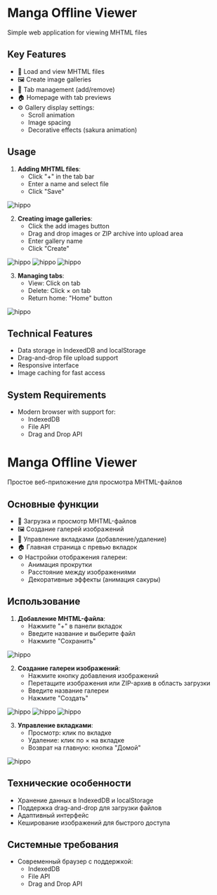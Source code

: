 # Manga Offline Viewer

Simple web application for viewing MHTML files

## Key Features

- 📂 Load and view MHTML files
- 🖼️ Create image galleries
- 📌 Tab management (add/remove)
- 🏠 Homepage with tab previews
- ⚙️ Gallery display settings:
  - Scroll animation
  - Image spacing
  - Decorative effects (sakura animation)

## Usage

1. **Adding MHTML files**:
   - Click "+" in the tab bar
   - Enter a name and select file
   - Click "Save"

![hippo](https://media0.giphy.com/media/v1.Y2lkPTc5MGI3NjExdnhwMWRheXUwZWhkNjhwN2x2MzMzNXN0czh3NzBzMTczMTBqN3lnZyZlcD12MV9pbnRlcm5hbF9naWZfYnlfaWQmY3Q9Zw/fcxxhZGqX8kJezP3rN/giphy.gif)

2. **Creating image galleries**:
   - Click the add images button
   - Drag and drop images or ZIP archive into upload area
   - Enter gallery name
   - Click "Create"

![hippo](https://media1.giphy.com/media/v1.Y2lkPTc5MGI3NjExdm1lY2tkazk2NTM4aWF3MnM0M2szeXpmcTMzZ2F0MWx6bWdlbzZteSZlcD12MV9pbnRlcm5hbF9naWZfYnlfaWQmY3Q9Zw/YxUcEHyY1GtbnEf8cN/giphy.gif)
![hippo](https://media2.giphy.com/media/v1.Y2lkPTc5MGI3NjExZ2d5b3I1bTRqMzdreXJ6OGNoOTUxeTR0cGh1cmV3MmYxM3F2cmE0eiZlcD12MV9pbnRlcm5hbF9naWZfYnlfaWQmY3Q9Zw/JqhInw9LRpcJZnvY0Y/giphy.gif)
![hippo](https://media1.giphy.com/media/v1.Y2lkPTc5MGI3NjExNnVzZG91OThjMDRrcTMxYWI3N3B0dmpwdTEzbWpiZGQ1ZmdqdWRvYiZlcD12MV9pbnRlcm5hbF9naWZfYnlfaWQmY3Q9Zw/GI4VUHN3zMFu8k3Fzb/giphy.gif)

3. **Managing tabs**:
   - View: Click on tab
   - Delete: Click × on tab
   - Return home: "Home" button
   
![hippo](https://media3.giphy.com/media/v1.Y2lkPTc5MGI3NjExYjBhemJzODkxYmJwejZlNjNzYmoyNWhjY20ydDRnMnZkbXNuc2QxYiZlcD12MV9pbnRlcm5hbF9naWZfYnlfaWQmY3Q9Zw/B7UsVvmirunqu9HSgU/giphy.gif)

## Technical Features

- Data storage in IndexedDB and localStorage
- Drag-and-drop file upload support
- Responsive interface
- Image caching for fast access

## System Requirements

- Modern browser with support for:
  - IndexedDB
  - File API
  - Drag and Drop API

# Manga Offline Viewer

Простое веб-приложение для просмотра MHTML-файлов

## Основные функции

- 📂 Загрузка и просмотр MHTML-файлов
- 🖼️ Создание галерей изображений
- 📌 Управление вкладками (добавление/удаление)
- 🏠 Главная страница с превью вкладок
- ⚙️ Настройки отображения галереи:
  - Анимация прокрутки
  - Расстояние между изображениями
  - Декоративные эффекты (анимация сакуры)

## Использование

1. **Добавление MHTML-файла**:
   - Нажмите "+" в панели вкладок
   - Введите название и выберите файл
   - Нажмите "Сохранить"

![hippo](https://media0.giphy.com/media/v1.Y2lkPTc5MGI3NjExdnhwMWRheXUwZWhkNjhwN2x2MzMzNXN0czh3NzBzMTczMTBqN3lnZyZlcD12MV9pbnRlcm5hbF9naWZfYnlfaWQmY3Q9Zw/fcxxhZGqX8kJezP3rN/giphy.gif)

2. **Создание галереи изображений**:
   - Нажмите кнопку добавления изображений
   - Перетащите изображения или ZIP-архив в область загрузки
   - Введите название галереи
   - Нажмите "Создать"

![hippo](https://media1.giphy.com/media/v1.Y2lkPTc5MGI3NjExdm1lY2tkazk2NTM4aWF3MnM0M2szeXpmcTMzZ2F0MWx6bWdlbzZteSZlcD12MV9pbnRlcm5hbF9naWZfYnlfaWQmY3Q9Zw/YxUcEHyY1GtbnEf8cN/giphy.gif)
![hippo](https://media2.giphy.com/media/v1.Y2lkPTc5MGI3NjExZ2d5b3I1bTRqMzdreXJ6OGNoOTUxeTR0cGh1cmV3MmYxM3F2cmE0eiZlcD12MV9pbnRlcm5hbF9naWZfYnlfaWQmY3Q9Zw/JqhInw9LRpcJZnvY0Y/giphy.gif)
![hippo](https://media1.giphy.com/media/v1.Y2lkPTc5MGI3NjExNnVzZG91OThjMDRrcTMxYWI3N3B0dmpwdTEzbWpiZGQ1ZmdqdWRvYiZlcD12MV9pbnRlcm5hbF9naWZfYnlfaWQmY3Q9Zw/GI4VUHN3zMFu8k3Fzb/giphy.gif)

3. **Управление вкладками**:
   - Просмотр: клик по вкладке
   - Удаление: клик по × на вкладке
   - Возврат на главную: кнопка "Домой"

![hippo](https://media3.giphy.com/media/v1.Y2lkPTc5MGI3NjExYjBhemJzODkxYmJwejZlNjNzYmoyNWhjY20ydDRnMnZkbXNuc2QxYiZlcD12MV9pbnRlcm5hbF9naWZfYnlfaWQmY3Q9Zw/B7UsVvmirunqu9HSgU/giphy.gif)

## Технические особенности

- Хранение данных в IndexedDB и localStorage
- Поддержка drag-and-drop для загрузки файлов
- Адаптивный интерфейс
- Кеширование изображений для быстрого доступа

## Системные требования

- Современный браузер с поддержкой:
  - IndexedDB
  - File API
  - Drag and Drop API
